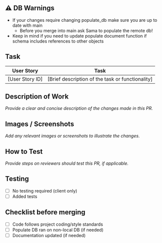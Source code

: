 ## ⚠️ DB Warnings
- If your changes require changing populate_db make sure you are up to date with main
   - Before you merge into main ask Sama to populate the remote db!
- Keep in mind if you need to update populate document function if schema includes references to other objects

## Task
|   User Story    |   Task                                                              |
|:---------------:|---------------------------------------------------------------------|
| [User Story ID] | [Brief description of the task or functionality]                    |

## Description of Work
*Provide a clear and concise description of the changes made in this PR.*

## Images / Screenshots
*Add any relevant images or screenshots to illustrate the changes.*

## How to Test
*Provide steps on reviewers should test this PR, if applicable.*

## Testing
- [ ] No testing required (client only)
- [ ] Added tests

## Checklist before merging
- [ ] Code follows project coding/style standards
- [ ] Populate DB ran on non-local DB (if needed)
- [ ] Documentation updated (if needed)
